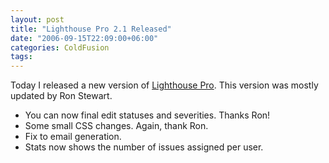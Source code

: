 ```yaml
---
layout: post
title: "Lighthouse Pro 2.1 Released"
date: "2006-09-15T22:09:00+06:00"
categories: ColdFusion 
tags: 
---
```


Today I released a new version of <a href="http://ray.camdenfamily.com/projects/lhp">Lighthouse Pro</a>. This version was mostly updated by Ron Stewart. 

<ul>
<li>You can now final edit statuses and severities. Thanks Ron!
<li>Some small CSS changes. Again, thank Ron.
<li>Fix to email generation.
<li>Stats now shows the number of issues assigned per user.
</ul>
